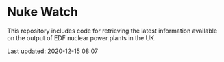 # Nuke Watch

This repository includes code for retrieving the latest information available on the output of EDF nuclear power plants in the UK.

Last updated: 2020-12-15 08:07